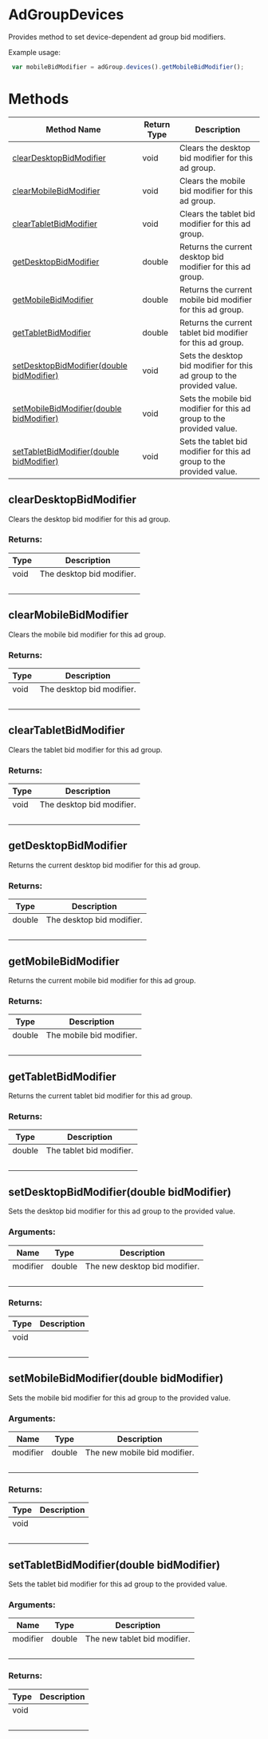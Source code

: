 # AdGroupDevices
Provides method to set device-dependent ad group bid modifiers.

Example usage:
```javascript
 var mobileBidModifier = adGroup.devices().getMobileBidModifier();
```

# Methods
|Method Name|Return Type|Description|
|-|-|-
[clearDesktopBidModifier](#cleardesktopbidmodifier)|void|Clears the desktop bid modifier for this ad group.<br />
[clearMobileBidModifier](#clearmobilebidmodifier)|void|Clears the mobile bid modifier for this ad group.<br />
[clearTabletBidModifier](#cleartabletbidmodifier)|void|Clears the tablet bid modifier for this ad group.<br />
[getDesktopBidModifier](#getdesktopbidmodifier)|double|Returns the current desktop bid modifier for this ad group.<br />
[getMobileBidModifier](#getmobilebidmodifier)|double|Returns the current mobile bid modifier for this ad group.<br />
[getTabletBidModifier](#gettabletbidmodifier)|double|Returns the current tablet bid modifier for this ad group.<br />
[setDesktopBidModifier(double bidModifier)](#setdesktopbidmodifier~double-bidmodifier~)|void|Sets the desktop bid modifier for this ad group to the provided value.<br />
[setMobileBidModifier(double bidModifier)](#setmobilebidmodifier~double-bidmodifier~)|void|Sets the mobile bid modifier for this ad group to the provided value.<br />
[setTabletBidModifier(double bidModifier)](#settabletbidmodifier~double-bidmodifier~)|void|Sets the tablet bid modifier for this ad group to the provided value.<br />

## <a name="cleardesktopbidmodifier"></a>clearDesktopBidModifier
Clears the desktop bid modifier for this ad group.

### Returns:
|Type|Description|
|-|-
void|The desktop bid modifier.
&nbsp;|&nbsp;

## <a name="clearmobilebidmodifier"></a>clearMobileBidModifier
Clears the mobile bid modifier for this ad group.

### Returns:
|Type|Description|
|-|-
void|The desktop bid modifier.
&nbsp;|&nbsp;

## <a name="cleartabletbidmodifier"></a>clearTabletBidModifier
Clears the tablet bid modifier for this ad group.

### Returns:
|Type|Description|
|-|-
void|The desktop bid modifier.
&nbsp;|&nbsp;

## <a name="getdesktopbidmodifier"></a>getDesktopBidModifier
Returns the current desktop bid modifier for this ad group.

### Returns:
|Type|Description|
|-|-
double|The desktop bid modifier.
&nbsp;|&nbsp;

## <a name="getmobilebidmodifier"></a>getMobileBidModifier
Returns the current mobile bid modifier for this ad group.

### Returns:
|Type|Description|
|-|-
double|The mobile bid modifier.
&nbsp;|&nbsp;

## <a name="gettabletbidmodifier"></a>getTabletBidModifier
Returns the current tablet bid modifier for this ad group.

### Returns:
|Type|Description|
|-|-
double|The tablet bid modifier.
&nbsp;|&nbsp;

## <a name="setdesktopbidmodifier~double-bidmodifier~"></a>setDesktopBidModifier(double bidModifier)
Sets the desktop bid modifier for this ad group to the provided value.

### Arguments:
|Name|Type|Description|
|-|-|-
modifier|double|The new desktop bid modifier.
&nbsp;|&nbsp;|&nbsp;

### Returns:
|Type|Description|
|-|-
void|
&nbsp;|&nbsp;

## <a name="setmobilebidmodifier~double-bidmodifier~"></a>setMobileBidModifier(double bidModifier)
Sets the mobile bid modifier for this ad group to the provided value.

### Arguments:
|Name|Type|Description|
|-|-|-
modifier|double|The new mobile bid modifier.
&nbsp;|&nbsp;|&nbsp;

### Returns:
|Type|Description|
|-|-
void|
&nbsp;|&nbsp;

## <a name="settabletbidmodifier~double-bidmodifier~"></a>setTabletBidModifier(double bidModifier)
Sets the tablet bid modifier for this ad group to the provided value.

### Arguments:
|Name|Type|Description|
|-|-|-
modifier|double|The new tablet bid modifier.
&nbsp;|&nbsp;|&nbsp;

### Returns:
|Type|Description|
|-|-
void|
&nbsp;|&nbsp;

